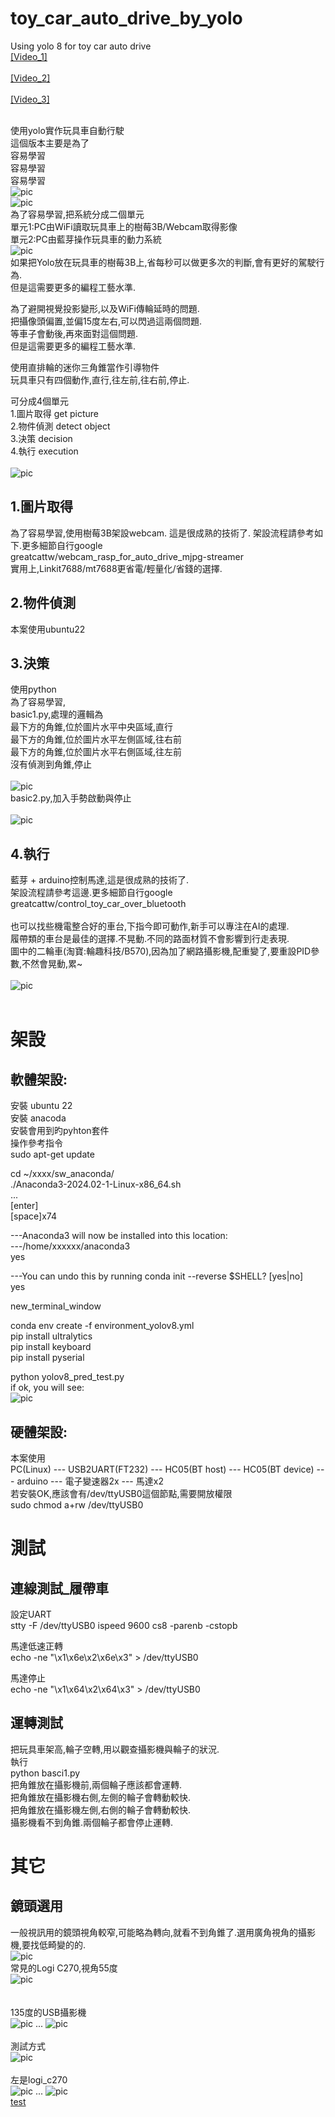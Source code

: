 # toy_car_auto_drive_by_yolo
Using yolo 8  for toy car auto drive  
[[Video_1]](https://youtu.be/0ZFqMQCc-RQ)<br>
<br>
[[Video_2]](https://youtu.be/89byK5cuNVY)<br>
<br>
[[Video_3]](https://youtu.be/P7JQ3RkcZVs)<br>
<br>

使用yolo實作玩具車自動行駛  
這個版本主要是為了  
容易學習  
容易學習  
容易學習  
![pic](pic/pic1.jpg)
<br>
![pic](pic/pic2.jpg)
<br>
為了容易學習,把系統分成二個單元  
單元1:PC由WiFi讀取玩具車上的樹莓3B/Webcam取得影像  
單元2:PC由藍芽操作玩具車的動力系統  
![pic](pic/structure.png)
<br>
如果把Yolo放在玩具車的樹莓3B上,省每秒可以做更多次的判斷,會有更好的駕駛行為.  
但是這需要更多的編程工藝水準.  

為了避開視覺投影變形,以及WiFi傳輪延時的問題.  
把攝像頭偏置,並偏15度左右,可以閃過這兩個問題.  
等車子會動後,再來面對這個問題.  
但是這需要更多的編程工藝水準.  

使用直排輪的迷你三角錐當作引導物件  
玩具車只有四個動作,直行,往左前,往右前,停止.  

可分成4個單元  
1.圖片取得 get picture  
2.物件偵測 detect object  
3.決策 decision  
4.執行  execution  
<br>
![pic](pic/loop.png)
<br>
## 1.圖片取得
為了容易學習,使用樹莓3B架設webcam.
這是很成熟的技術了. 架設流程請參考如下.更多細節自行google  
greatcattw/webcam_rasp_for_auto_drive_mjpg-streamer 
<br>
實用上,Linkit7688/mt7688更省電/輕量化/省錢的選擇.
<br>
## 2.物件偵測
本案使用ubuntu22  


## 3.決策
使用python  
為了容易學習,  
basic1.py,處理的邏輯為  
最下方的角錐,位於圖片水平中央區域,直行  
最下方的角錐,位於圖片水平左側區域,往右前  
最下方的角錐,位於圖片水平右側區域,往左前  
沒有偵測到角錐,停止  
<br>
![pic](pic/run.jpg)
<br>
basic2.py,加入手勢啟動與停止  
<br>
![pic](pic/finger.jpg)
<br>

## 4.執行
藍芽 + arduino控制馬達,這是很成熟的技術了.  
架設流程請參考這邊.更多細節自行google    
greatcattw/control_toy_car_over_bluetooth  
<br>
也可以找些機電整合好的車台,下指今即可動作,新手可以專注在AI的處理.  
履帶類的車台是最佳的選擇.不晃動.不同的路面材質不會影響到行走表現.  
圖中的二輪車(淘寶:輪趣科技/B570),因為加了網路攝影機,配重變了,要重設PID參數,不然會晃動,累~  
<br>
![pic](pic/biwheel.jpg)
<br>
<br>
# 架設    
## 軟體架設:  
安裝 ubuntu 22  
安裝 anacoda  
安裝會用到旳pyhton套件  
操作參考指令  
sudo apt-get update  
  
cd ~/xxxx/sw_anaconda/  
./Anaconda3-2024.02-1-Linux-x86_64.sh  
...  
[enter]  
[space]x74  
  
---Anaconda3 will now be installed into this location:  
---/home/xxxxxx/anaconda3  
yes  
  
---You can undo this by running conda init --reverse $SHELL? [yes|no]  
yes  
  
new_terminal_window  
  
conda env create -f environment_yolov8.yml  
pip install ultralytics  
pip install keyboard  
pip install pyserial  
  
python yolov8_pred_test.py  
if ok, you will see:  
![pic](pic/chk_yolo1.png)
<br>  


## 硬體架設:  
本案使用  
PC(Linux) --- USB2UART(FT232) --- HC05(BT host) --- HC05(BT device) --- arduino --- 電子變速器2x --- 馬達x2  
若安裝OK,應該會有/dev/ttyUSB0這個節點,需要開放權限  
sudo chmod a+rw /dev/ttyUSB0  


# 測試
## 連線測試_履帶車
設定UART  
stty -F /dev/ttyUSB0 ispeed 9600 cs8 -parenb -cstopb  

馬達低速正轉  
echo -ne "\x1\x6e\x2\x6e\x3" > /dev/ttyUSB0  

馬達停止  
echo -ne "\x1\x64\x2\x64\x3" > /dev/ttyUSB0  

## 運轉測試
把玩具車架高,輪子空轉,用以觀查攝影機與輪子的狀況.  
執行  
python basci1.py  
把角錐放在攝影機前,兩個輪子應該都會運轉.  
把角錐放在攝影機右側,左側的輪子會轉動較快.  
把角錐放在攝影機左側,右側的輪子會轉動較快.  
攝影機看不到角錐.兩個輪子都會停止運轉.  

# 其它
## 鏡頭選用
一般視訊用的鏡頭視角較窄,可能略為轉向,就看不到角錐了.選用廣角視角的攝影機,要找低畸變的的.  
![pic](pic2/paramter3.png)<br>
常見的Logi C270,視角55度  
![pic](pic2/logia.jpg)<br>
<br>  
135度的USB攝影機  
![pic](pic2/cam135a.jpg)
...
![pic](pic2/cam135b.jpg)<br>
<br>
測試方式  
![pic](pic2/logib.jpg)<br>
<br>
左是logi_c270  
![pic](pic2/logic.jpg)
...
![pic](pic2/cam135c.jpg)
<br>
[test](test/test.md)<br>

